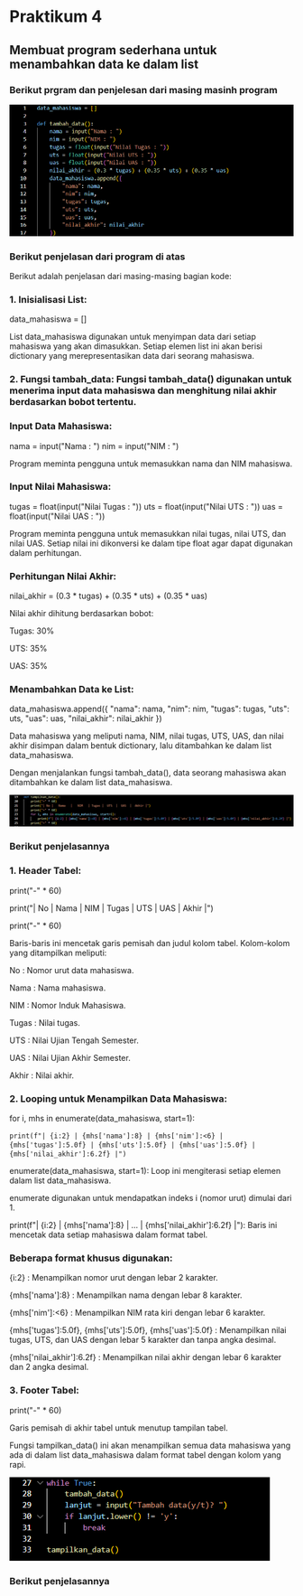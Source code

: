 # Praktikum 4

## Membuat program sederhana untuk menambahkan data ke dalam list

### Berikut prgram dan penjelesan dari masing masinh program

![Gambar1](https://github.com/Raihanardiansyah/Labspy04/blob/main/ss/py1.png?raw=true)

### Berikut penjelasan dari program di atas

Berikut adalah penjelasan dari masing-masing bagian kode:

### 1. Inisialisasi List:

data_mahasiswa = []

List data_mahasiswa digunakan untuk menyimpan data dari setiap mahasiswa yang akan dimasukkan. Setiap elemen list ini akan berisi dictionary yang merepresentasikan data dari seorang mahasiswa.

### 2. Fungsi tambah_data: Fungsi tambah_data() digunakan untuk menerima input data mahasiswa dan menghitung nilai akhir berdasarkan bobot tertentu.

### Input Data Mahasiswa:

nama = input("Nama : ")
nim = input("NIM : ")

Program meminta pengguna untuk memasukkan nama dan NIM mahasiswa.

### Input Nilai Mahasiswa:

tugas = float(input("Nilai Tugas : "))
uts = float(input("Nilai UTS : "))
uas = float(input("Nilai UAS : "))

Program meminta pengguna untuk memasukkan nilai tugas, nilai UTS, dan nilai UAS. Setiap nilai ini dikonversi ke dalam tipe float agar dapat digunakan dalam perhitungan.

### Perhitungan Nilai Akhir:

nilai_akhir = (0.3 * tugas) + (0.35 * uts) + (0.35 * uas)

Nilai akhir dihitung berdasarkan bobot:

Tugas: 30%

UTS: 35%

UAS: 35%

### Menambahkan Data ke List:

data_mahasiswa.append({
    "nama": nama,
    "nim": nim,
    "tugas": tugas,
    "uts": uts,
    "uas": uas,
    "nilai_akhir": nilai_akhir
})

Data mahasiswa yang meliputi nama, NIM, nilai tugas, UTS, UAS, dan nilai akhir disimpan dalam bentuk dictionary, lalu ditambahkan ke dalam list data_mahasiswa.

Dengan menjalankan fungsi tambah_data(), data seorang mahasiswa akan ditambahkan ke dalam list data_mahasiswa.

![Gambar2](https://github.com/Raihanardiansyah/Labspy04/blob/main/ss/py2.png?raw=true)

### Berikut penjelasannya

### 1. Header Tabel:

print("-" * 60)

print("| No | Nama     | NIM    | Tugas | UTS  | UAS  | Akhir |")

print("-" * 60)

Baris-baris ini mencetak garis pemisah dan judul kolom tabel. Kolom-kolom yang ditampilkan meliputi:

No : Nomor urut data mahasiswa.

Nama : Nama mahasiswa.

NIM : Nomor Induk Mahasiswa.

Tugas : Nilai tugas.

UTS : Nilai Ujian Tengah Semester.

UAS : Nilai Ujian Akhir Semester.

Akhir : Nilai akhir.

### 2. Looping untuk Menampilkan Data Mahasiswa:

for i, mhs in enumerate(data_mahasiswa, start=1):

    print(f"| {i:2} | {mhs['nama']:8} | {mhs['nim']:<6} | {mhs['tugas']:5.0f} | {mhs['uts']:5.0f} | {mhs['uas']:5.0f} | {mhs['nilai_akhir']:6.2f} |")

enumerate(data_mahasiswa, start=1): Loop ini mengiterasi setiap elemen dalam list data_mahasiswa. 

enumerate digunakan untuk mendapatkan indeks i (nomor urut) dimulai dari 1.

print(f"| {i:2} | {mhs['nama']:8} | ... | {mhs['nilai_akhir']:6.2f} |"): Baris ini mencetak data setiap mahasiswa dalam format tabel. 

### Beberapa format khusus digunakan:

{i:2} : Menampilkan nomor urut dengan lebar 2 karakter.

{mhs['nama']:8} : Menampilkan nama dengan lebar 8 karakter.

{mhs['nim']:<6} : Menampilkan NIM rata kiri dengan lebar 6 karakter.

{mhs['tugas']:5.0f}, {mhs['uts']:5.0f}, {mhs['uas']:5.0f} : Menampilkan nilai tugas, UTS, dan UAS dengan lebar 5 karakter dan tanpa angka desimal.

{mhs['nilai_akhir']:6.2f} : Menampilkan nilai akhir dengan lebar 6 karakter dan 2 angka desimal.

### 3. Footer Tabel:

print("-" * 60)

Garis pemisah di akhir tabel untuk menutup tampilan tabel.

Fungsi tampilkan_data() ini akan menampilkan semua data mahasiswa yang ada di dalam list data_mahasiswa dalam format tabel dengan kolom yang rapi.

![Gambar3](https://github.com/Raihanardiansyah/Labspy04/blob/main/ss/py3.png?raw=true)

### Berikut penjelasannya


